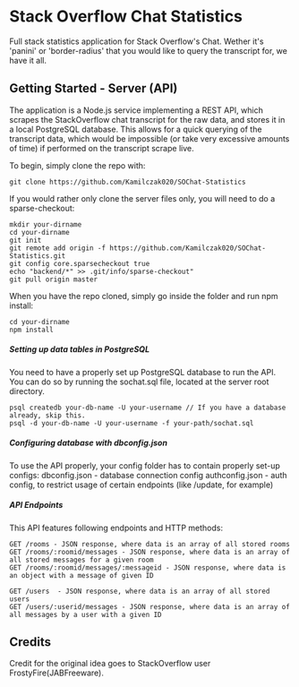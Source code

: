 # Stack Overflow Chat Statistics
Full stack statistics application for Stack Overflow's Chat.
Wether it's 'panini' or 'border-radius' that you would like to query the transcript for, we have it all.

## Getting Started - Server (API)
The application is a Node.js service implementing a REST API, which scrapes the StackOverflow chat transcript for the raw data, and stores it in a local PostgreSQL database.
This allows for a quick querying of the transcript data, which would be impossible (or take very excessive amounts of time) if performed on the transcript scrape live.

To begin, simply clone the repo with:
```
git clone https://github.com/Kamilczak020/SOChat-Statistics
```

If you would rather only clone the server files only, you will need to do a sparse-checkout:
```
mkdir your-dirname
cd your-dirname
git init
git remote add origin -f https://github.com/Kamilczak020/SOChat-Statistics.git
git config core.sparsecheckout true
echo "backend/*" >> .git/info/sparse-checkout" 
git pull origin master
```

When you have the repo cloned, simply go inside the folder and run npm install:
```
cd your-dirname
npm install
```

##### Setting up data tables in PostgreSQL
You need to have a properly set up PostgreSQL database to run the API.
You can do so by running the sochat.sql file, located at the server root directory.
```
psql createdb your-db-name -U your-username // If you have a database already, skip this.
psql -d your-db-name -U your-username -f your-path/sochat.sql
``` 

##### Configuring database with dbconfig.json
To use the API properly, your config folder has to contain properly set-up configs:
dbconfig.json - database connection config
authconfig.json - auth config, to restrict usage of certain endpoints (like /update, for example)

##### API Endpoints

This API features following endpoints and HTTP methods:
```
GET /rooms - JSON response, where data is an array of all stored rooms 
GET /rooms/:roomid/messages - JSON response, where data is an array of all stored messages for a given room
GET /rooms/:roomid/messages/:messageid - JSON response, where data is an object with a message of given ID

GET /users  - JSON response, where data is an array of all stored users
GET /users/:userid/messages - JSON response, where data is an array of all messages by a user with a given ID
```

## Credits
Credit for the original idea goes to StackOverflow user FrostyFire(JABFreeware).
